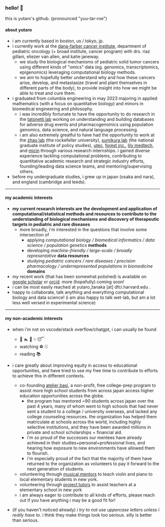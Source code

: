 ### hello! 👋

this is yutaro's github. (pronounced "yuu-tar-roe") 

#### about yutaro 
- i am currently based in boston, us / tokyo, jp.
- i currently work at the [dana-farber cancer institute](https://vanallenlab.dana-farber.org/), department of pediatric oncology (+ broad institute, cancer program) with drs. riaz gillani, eliezer van allen, and katie janeway.
  - we study the biological mechanisms of pediatric solid tumor cancers using different kinds of "omics" data (eg. genomics, transcriptomics, epigenomics) leveraging computational biology methods.
  - we aim to hopefully better understand why and how these cancers arise, develop, and metastasize (travel and plant themselves in different parts of the body), to provide insight into how we might be able to treat and cure them.
- i graduated from columbia engineering in may 2023 majoring in applied mathematics (with a focus on quantitative biology) and minors in biomedical engineering and philosophy.
  - i was incredibly fortunate to have the opportunity to do research in the [tatonetti lab](https://tatonettilab.org) working on understanding and building databases for adverse drug events and pharmacogenomics using population genomics, data science, and natural language processing.
  - i am also extremely greatful to have had the opportunity to work at the [zhao lab](https://zhaolab.rockefeller.edu/) (the rockefeller university), [sumikura lab](https://www.grips.ac.jp/list/en/facultyinfo/sumikura_koichi/) (the national graduate institute of policy studies), [utec](http://www.ut-ec.co.jp/english/), [forest inc.](https://www.forest-inc.jp/), [lily medtech](https://www.lilymedtech.com/en/), and [micin](https://micin.jp/en) through various research internships. i gained diverse experience tackling computational problems, contributing to quantitative academic research and strategic industry efforts, founding/leading data science teams, and mentoring/supervising others.
- before my undergraduate studies, i grew up in japan (osaka and nara), and england (cambridge and leeds).

---

#### my academic interests
- **my current research interests are the development and application of computational/statistical methods and resources to contribute to the understanding of biological mechanisms and discovery of therapeutic targets in pediatric and rare diseases**
  - more broadly, i'm interested in the questions that involve some intersection of 
    - applying *computational biology / biomedical informatics / data science / population genetics* **methods**
    - developing *machine-friendly / large-scale / broadly representative* **data resources**
    - studying *pediatric cancers / rare diseases / precision pharmacology / underrepresented populations in biomedicine* **domains**
- my recent work (that has been somewhat polished) is available on [google scholar](https://scholar.google.com/citations?user=w7241CQAAAAJ&hl=en) or [orcid](https://orcid.org/0009-0004-1060-7065). more (hopefully) coming soon!
- i can be most easily reached at yutaro_tanaka [at] dfci.harvard.edu .
- happy to collaborate, talk anything and everything computational biology and data science! (i am also happy to talk wet-lab, but am a lot less well versed in experimental science)

---

#### my non-academic interests

- when i'm not on vscode/stack overflow/chatgpt, i can usually be found
  - :bicyclist: :swimmer: :runner: :mahjong: :sleeping:
  - watching :soccer: :baseball: 
  - reading :books:

- i care greatly about improving equity in access to educational opportunities, and have tried to use my free time to contribute to efforts to achieve this in different contexts.
  - co-founding [atelier basi](https://atelierbasi.com/), a non-profit, free college-prep program to assist more high school students from across japan access higher education opportunities across the globe.
    -  the program has mentored ~90 students across japan over the past 4 years, many of whom went to high schools that had never sent a student to a college / university overseas, and lacked any college counseling resources. the organization has helped them matriculate at schools across the world, including highly selective institutions, and they have been awarded millions in private and school scholarships + financial aid.
    -  i'm so proud of the successes our mentees have already achieved in their studies+personal+professional lives, and hearing how exposure to new environments have allowed them to flourish. 
    -  i'm especially proud of the fact that the majority of them have returned to the organization as volunteers to pay it forward to the next generation of students.
  - volunteering through [musical mentors](https://www.musical-mentors.org/) to teach violin and piano to local elementary students in new york.
  - volunteering through [project tutors](https://communityimpact.columbia.edu/our-programs/project-tutors) to assist teachers at a elementary school in new york
  - i am always eager to contribute to all kinds of efforts, please reach out if you have anything i may be a good fit for!
 
- (if you haven't noticed already) *i try to not use uppercase letters unless i really have to*. i think they make things look too serious. silly is better than serious.
